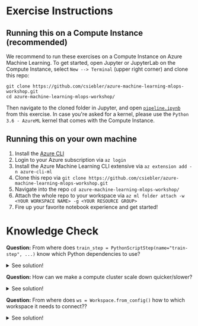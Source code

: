 # Exercise Instructions

## Running this on a Compute Instance (recommended)

We recommend to run these exercises on a Compute Instance on Azure Machine Learning. To get started, open Jupyter or JupyterLab on the Compute Instance, select `New --> Terminal` (upper right corner) and clone this repo:

```cli
git clone https://github.com/csiebler/azure-machine-learning-mlops-workshop.git
cd azure-machine-learning-mlops-workshop/
```

Then navigate to the cloned folder in Jupyter, and open [`pipeline.ipynb`](pipeline.ipynb) from this exercise. In case you're asked for a kernel, please use the `Python 3.6 - AzureML` kernel that comes with the Compute Instance.

## Running this on your own machine

1. Install the [Azure CLI](https://docs.microsoft.com/en-us/cli/azure/install-azure-cli)
1. Login to your Azure subscription via `az login`
1. Install the Azure Machine Learning CLI extensive via `az extension add -n azure-cli-ml`
1. Clone this repo via `git clone https://github.com/csiebler/azure-machine-learning-mlops-workshop.git`
1. Navigate into the repo `cd azure-machine-learning-mlops-workshop/`
1. Attach the whole repo to your workspace via `az ml folder attach -w <YOUR WORKSPACE NAME> -g <YOUR RESOURCE GROUP>`
1. Fire up your favorite notebook experience and get started!

# Knowledge Check

**Question:** From where does `train_step = PythonScriptStep(name="train-step", ...)` know which Python dependencies to use?
<details>
  <summary>See solution!</summary>
  :white_check_mark: It uses the file `runconfig.yml`, which further defines the step's configuration. The runconfig points to `condaDependenciesFile: conda.yml`, which defines the conda enviroment, in which this step is executed in. We could have defined all this in Python, but having the conda enviroment in a separate file, allows us to easier test this locally, e.g., by using:
  ```
  conda env create -f conda.yml
  python train.py --data-path ../data-training
  ``` 
</details>

**Question:** How can we make a compute cluster scale down quicker/slower?
<details>
  <summary>See solution!</summary>
  :white_check_mark: We can adapt `idle_seconds_before_scaledown=3600`, which defines the idle time until the cluster scales down to 0 nodes.
</details>

**Question:** From where does `ws = Workspace.from_config()` how to which workspace it needs to connect??
<details>
  <summary>See solution!</summary>
  :white_check_mark: The call `Workspace.from_config()` has the following behaviour:
  * Inside a Compute Instance, it resolves to the workspace of the current instance
  * If a `config.json` file is present, it loads the workspace reference from there (you can download this file from the Studio UI, by clicking the book icon on the upper right):
    ```
        {
            "subscription_id": "*****",
            "resource_group": "aml-mlops-workshop",
            "workspace_name": "aml-mlops-workshop"
        }
    ```
  * Use the az CLI to connect to the workspace and use the workspace attached to via `az ml folder attach -g <resource group> -w <workspace name>`
</details>